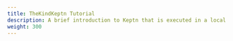 ```yaml
---
title: TheKindKeptn Tutorial
description: A brief introduction to Keptn that is executed in a local Docker container
weight: 300
---
```



